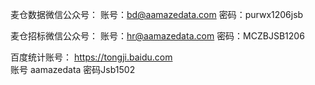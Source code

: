 麦仓数据微信公众号：
账号：bd@aamazedata.com
密码：purwx1206jsb


麦仓招标微信公众号：
账号：hr@aamazedata.com
密码：MCZBJSB1206


百度统计账号：
https://tongji.baidu.com   
账号 aamazedata  密码Jsb1502

